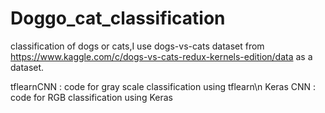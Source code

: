 # Doggo_cat_classification
classification of dogs or cats,I use dogs-vs-cats dataset from  https://www.kaggle.com/c/dogs-vs-cats-redux-kernels-edition/data as a dataset.

tflearnCNN : code for gray scale classification using tflearn\n
Keras CNN  : code for RGB classification using Keras
